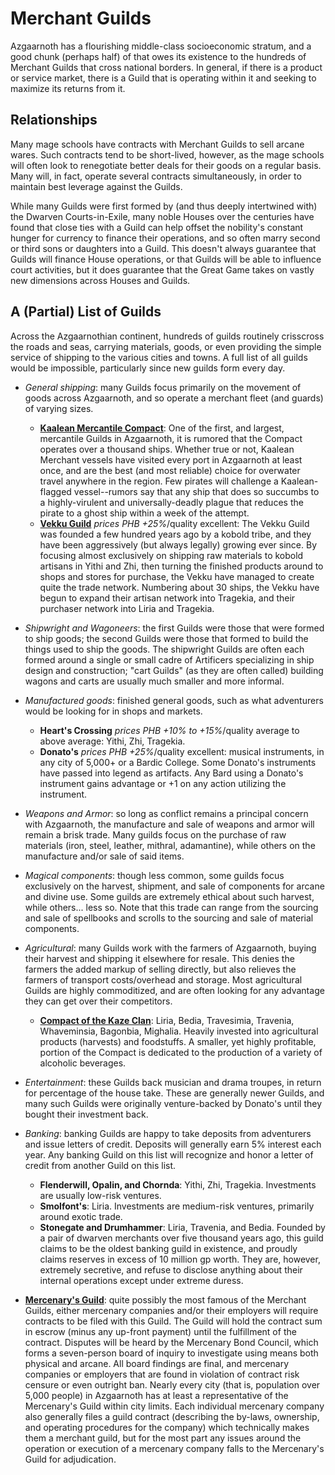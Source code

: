 # Merchant Guilds
Azgaarnoth has a flourishing middle-class socioeconomic stratum, and a good chunk (perhaps half) of that owes its existence to the hundreds of Merchant Guilds that cross national borders. In general, if there is a product or service market, there is a Guild that is operating within it and seeking to maximize its returns from it.

## Relationships
Many mage schools have contracts with Merchant Guilds to sell arcane wares. Such contracts tend to be short-lived, however, as the mage schools will often look to renegotiate better deals for their goods on a regular basis. Many will, in fact, operate several contracts simultaneously, in order to maintain best leverage against the Guilds.

While many Guilds were first formed by (and thus deeply intertwined with) the Dwarven Courts-in-Exile, many noble Houses over the centuries have found that close ties with a Guild can help offset the nobility's constant hunger for currency to finance their operations, and so often marry second or third sons or daughters into a Guild. This doesn't always guarantee that Guilds will finance House operations, or that Guilds will be able to influence court activities, but it does guarantee that the Great Game takes on vastly new dimensions across Houses and Guilds.

## A (Partial) List of Guilds
Across the Azgaarnothian continent, hundreds of guilds routinely crisscross the roads and seas, carrying materials, goods, or even providing the simple service of shipping to the various cities and towns. A full list of all guilds would be impossible, particularly since new guilds form every day.

* *General shipping*: many Guilds focus primarily on the movement of goods across Azgaarnoth, and so operate a merchant fleet (and guards) of varying sizes.

    * **[Kaalean Mercantile Compact](KaaleanMercantileCompact.md)**: One of the first, and largest, mercantile Guilds in Azgaarnoth, it is rumored that the Compact operates over a thousand ships. Whether true or not, Kaalean Merchant vessels have visited every port in Azgaarnoth at least once, and are the best (and most reliable) choice for overwater travel anywhere in the region. Few pirates will challenge a Kaalean-flagged vessel--rumors say that any ship that does so succumbs to a highly-virulent and universally-deadly plague that reduces the pirate to a ghost ship within a week of the attempt.
    * **[Vekku Guild](Vekku.md)** *prices PHB +25%*/quality excellent: The Vekku Guild was founded a few hundred years ago by a kobold tribe, and they have been aggressively (but always legally) growing ever since. By focusing almost exclusively on shipping raw materials to kobold artisans in Yithi and Zhi, then turning the finished products around to shops and stores for purchase, the Vekku have managed to create quite the trade network. Numbering about 30 ships, the Vekku have begun to expand their artisan network into Tragekia, and their purchaser network into Liria and Tragekia.

* *Shipwright and Wagoneers*: the first Guilds were those that were formed to ship goods; the second Guilds were those that formed to build the things used to ship the goods. The shipwright Guilds are often each formed around a single or small cadre of Artificers specializing in ship design and construction; "cart Guilds" (as they are often called) building wagons and carts are usually much smaller and more informal.

* *Manufactured goods*: finished general goods, such as what adventurers would be looking for in shops and markets.
    
    * **Heart's Crossing** *prices PHB +10% to +15%*/quality average to above average: Yithi, Zhi, Tragekia.
    * **Donato's** *prices PHB +25%*/quality excellent: musical instruments, in any city of 5,000+ or a Bardic College. Some Donato's instruments have passed into legend as artifacts. Any Bard using a Donato's instrument gains advantage or +1 on any action utilizing the instrument.

* *Weapons and Armor*: so long as conflict remains a principal concern with Azgaarnoth, the manufacture and sale of weapons and armor will remain a brisk trade. Many guilds focus on the purchase of raw materials (iron, steel, leather, mithral, adamantine), while others on the manufacture and/or sale of said items.

* *Magical components*: though less common, some guilds focus exclusively on the harvest, shipment, and sale of components for arcane and divine use. Some guilds are extremely ethical about such harvest, while others... less so. Note that this trade can range from the sourcing and sale of spellbooks and scrolls to the sourcing and sale of material components.

* *Agricultural*: many Guilds work with the farmers of Azgaarnoth, buying their harvest and shipping it elsewhere for resale. This denies the farmers the added markup of selling directly, but also relieves the farmers of transport costs/overhead and storage. Most agricultural Guilds are highly commoditized, and are often looking for any advantage they can get over their competitors.

    * **[Compact of the Kaze Clan](KazeClan.md)**: Liria, Bedia, Travesimia, Travenia, Whaveminsia, Bagonbia, Mighalia. Heavily invested into agricultural products (harvests) and foodstuffs. A smaller, yet highly profitable, portion of the Compact is dedicated to the production of a variety of alcoholic beverages.

* *Entertainment*: these Guilds back musician and drama troupes, in return for percentage of the house take. These are generally newer Guilds, and many such Guilds were originally venture-backed by Donato's until they bought their investment back.

* *Banking*: banking Guilds are happy to take deposits from adventurers and issue letters of credit. Deposits will generally earn 5% interest each year. Any banking Guild on this list will recognize and honor a letter of credit from another Guild on this list.

    * **Flenderwill, Opalin, and Chornda**: Yithi, Zhi, Tragekia. Investments are usually low-risk ventures.
    * **Smolfont's**: Liria. Investments are medium-risk ventures, primarily around exotic trade.
    * **Stonegate and Drumhammer**: Liria, Travenia, and Bedia. Founded by a pair of dwarven merchants over five thousand years ago, this guild claims to be the oldest banking guild in existence, and proudly claims reserves in excess of 10 million gp worth. They are, however, extremely secretive, and refuse to disclose anything about their internal operations except under extreme duress.

* **[Mercenary's Guild](../MercCompanies/index.md)**: quite possibly the most famous of the Merchant Guilds, either mercenary companies and/or their employers will require contracts to be filed with this Guild. The Guild will hold the contract sum in escrow (minus any up-front payment) until the fulfillment of the contract. Disputes will be heard by the Mercenary Bond Council, which forms a seven-person board of inquiry to investigate using means both physical and arcane. All board findings are final, and mercenary companies or employers that are found in violation of contract risk censure or even outright ban. Nearly every city (that is, population over 5,000 people) in Azgaarnoth has at least a representative of the Mercenary's Guild within city limits.
    Each individual mercenary company also generally files a guild contract (describing the by-laws, ownership, and operating procedures for the company) which technically makes them a merchant guild, but for the most part any issues around the operation or execution of a mercenary company falls to the Mercenary's Guild for adjudication.
